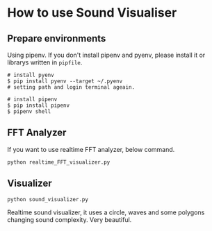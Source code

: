 # How to use Sound Visualiser
## Prepare environments
Using pipenv. If you don't install pipenv and pyenv, please install it or librarys written in `pipfile`.
```
# install pyenv
$ pip install pyenv --target ~/.pyenv
# setting path and login terminal ageain.

# install pipenv
$ pip install pipenv
$ pipenv shell
```

## FFT Analyzer
If you want to use realtime FFT analyzer, below command.
```
python realtime_FFT_visualizer.py
```

## Visualizer
```
python sound_visualizer.py
```
Realtime sound visualizer, it uses a circle, waves and some polygons changing sound complexity.
Very beautiful.


